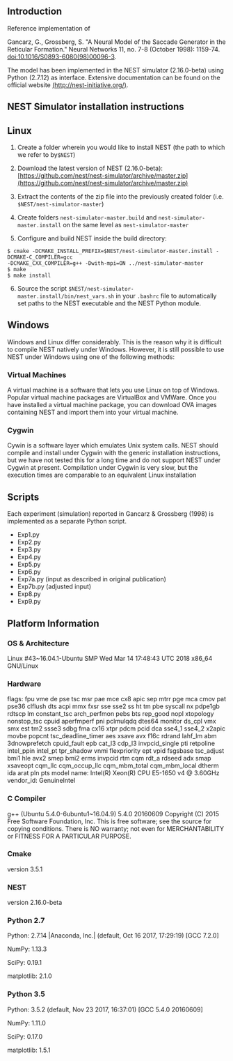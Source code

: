 ## Introduction


Reference implementation of

Gancarz, G., Grossberg, S. "A Neural Model of the Saccade Generator in the Reticular Formation." 
Neural Networks 11, no. 7-8 (October 1998): 1159-74. <a href="https://doi.org/10.1016/S0893-6080(98)00096-3">doi:10.1016/S0893-6080(98)00096-3</a>.

The model has been implemented in the NEST simulator (2.16.0-beta) using Python (2.7.12) as interface. Extensive documentation can be found on the official website [(http://nest-initiative.org/)](http://nest-initiative.org/).

## NEST Simulator installation instructions

## Linux

1. Create a folder wherein you would like to install NEST (the path to which we refer to by`$NEST`) 

2. Download the latest version of NEST (2.16.0-beta): [https://github.com/nest/nest-simulator/archive/master.zip](https://github.com/nest/nest-simulator/archive/master.zip)

3. Extract the contents of the zip file into the previously created folder (i.e. `$NEST/nest-simulator-master`)

4. Create folders `nest-simulator-master.build` and `nest-simulator-master.install` on the same level as `nest-simulator-master`

5. Configure and build NEST inside the build directory:

```shell
$ cmake -DCMAKE_INSTALL_PREFIX=$NEST/nest-simulator-master.install -DCMAKE-C_COMPILER=gcc 
-DCMAKE_CXX_COMPILER=g++ -Dwith-mpi=ON ../nest-simulator-master
$ make
$ make install
```

6. Source the script `$NEST/nest-simulator-master.install/bin/nest_vars.sh` in your `.bashrc` file to automatically set paths to the NEST executable and the NEST Python module.

## Windows
Windows and Linux differ considerably. This is the reason why it is difficult to compile NEST natively under Windows. However, it is still possible to use NEST under Windows using one of the following methods:

### Virtual Machines

A virtual machine is a software that lets you use Linux on top of Windows. Popular virtual machine packages are VirtualBox and VMWare. Once you have installed a virtual machine package, you can download OVA images containing NEST and import them into your virtual machine.

### Cygwin

Cywin is a software layer which emulates Unix system calls. NEST should compile and install under Cygwin with the generic installation instructions, but we have not tested this for a long time and do not support NEST under Cygwin at present. Compilation under Cygwin is very slow, but the execution times are comparable to an equivalent Linux installation

## Scripts

Each experiment (simulation) reported in Gancarz & Grossberg (1998) is implemented as a separate Python script.

- Exp1.py
- Exp2.py
- Exp3.py
- Exp4.py
- Exp5.py
- Exp6.py
- Exp7a.py (input as described in original publication)
- Exp7b.py (adjusted input)
- Exp8.py
- Exp9.py

## Platform Information

### OS & Architecture
Linux #43~16.04.1-Ubuntu SMP Wed Mar 14 17:48:43 UTC 2018 x86_64 GNU/Linux
### Hardware 
flags: fpu vme de pse tsc msr pae mce cx8 apic sep mtrr pge mca cmov pat pse36 clflush dts acpi mmx fxsr sse sse2 ss ht tm pbe syscall nx pdpe1gb rdtscp lm constant_tsc arch_perfmon pebs bts rep_good nopl xtopology nonstop_tsc cpuid aperfmperf pni pclmulqdq dtes64 monitor ds_cpl vmx smx est tm2 ssse3 sdbg fma cx16 xtpr pdcm pcid dca sse4_1 sse4_2 x2apic movbe popcnt tsc_deadline_timer aes xsave avx f16c rdrand lahf_lm abm 3dnowprefetch cpuid_fault epb cat_l3 cdp_l3 invpcid_single pti retpoline intel_ppin intel_pt tpr_shadow vnmi flexpriority ept vpid fsgsbase tsc_adjust bmi1 hle avx2 smep bmi2 erms invpcid rtm cqm rdt_a rdseed adx smap xsaveopt cqm_llc cqm_occup_llc cqm_mbm_total cqm_mbm_local dtherm ida arat pln pts
model name: Intel(R) Xeon(R) CPU E5-1650 v4 @ 3.60GHz
vendor_id: GenuineIntel
### C Compiler
g++ (Ubuntu 5.4.0-6ubuntu1~16.04.9) 5.4.0 20160609
Copyright (C) 2015 Free Software Foundation, Inc.
This is free software; see the source for copying conditions.  There is NO
warranty; not even for MERCHANTABILITY or FITNESS FOR A PARTICULAR PURPOSE.
### Cmake
version 3.5.1
### NEST
version 2.16.0-beta
### Python 2.7
Python: 2.7.14 |Anaconda, Inc.| (default, Oct 16 2017, 17:29:19) 
[GCC 7.2.0]

NumPy: 1.13.3

SciPy: 0.19.1

matplotlib: 2.1.0
### Python 3.5
Python: 3.5.2 (default, Nov 23 2017, 16:37:01) 
[GCC 5.4.0 20160609]

NumPy: 1.11.0

SciPy: 0.17.0

matplotlib: 1.5.1

